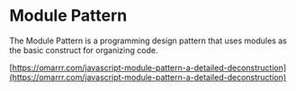# Module Pattern
The Module Pattern is a programming design pattern that uses modules as the basic construct for organizing code.

[https://omarrr.com/javascript-module-pattern-a-detailed-deconstruction](https://omarrr.com/javascript-module-pattern-a-detailed-deconstruction)
